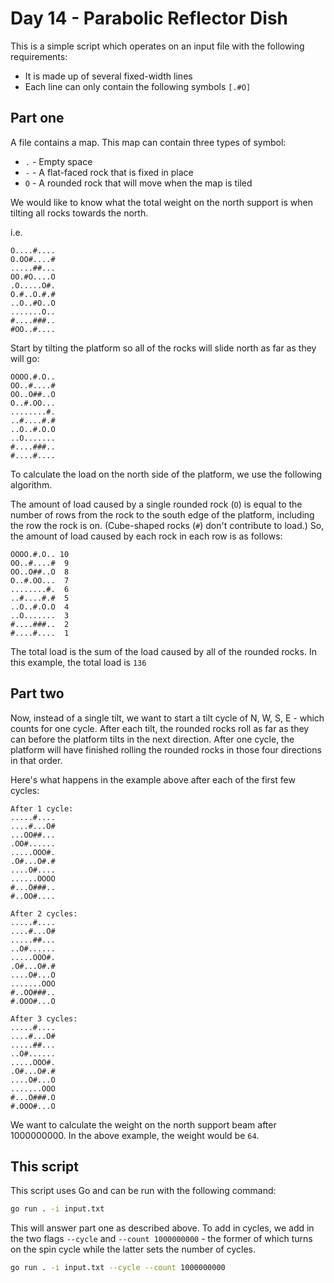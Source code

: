# Day 14 - Parabolic Reflector Dish

This is a simple script which operates on an input file with the following requirements:

* It is made up of several fixed-width lines
* Each line can only contain the following symbols `[.#O]`

## Part one

A file contains a map. This map can contain three types of symbol:

* `.` - Empty space
* `-` - A flat-faced rock that is fixed in place
* `O` - A rounded rock that will move when the map is tiled

We would like to know what the total weight on the north support is when tilting all
rocks towards the north.

i.e.

```text
O....#....
O.OO#....#
.....##...
OO.#O....O
.O.....O#.
O.#..O.#.#
..O..#O..O
.......O..
#....###..
#OO..#....
```

Start by tilting the platform so all of the rocks will slide north as far as they will
go:

```text
OOOO.#.O..
OO..#....#
OO..O##..O
O..#.OO...
........#.
..#....#.#
..O..#.O.O
..O.......
#....###..
#....#....
```

To calculate the load on the north side of the platform, we use the following algorithm.

The amount of load caused by a single rounded rock (`O`) is equal to the number of rows
from the rock to the south edge of the platform, including the row the rock is on.
(Cube-shaped rocks (`#`) don't contribute to load.) So, the amount of load caused by each
rock in each row is as follows:

```text
OOOO.#.O.. 10
OO..#....#  9
OO..O##..O  8
O..#.OO...  7
........#.  6
..#....#.#  5
..O..#.O.O  4
..O.......  3
#....###..  2
#....#....  1
```

The total load is the sum of the load caused by all of the rounded rocks. In this example,
the total load is `136`

## Part two

Now, instead of a single tilt, we want to start a tilt cycle of N, W, S, E - which counts
for one cycle. After each tilt, the rounded rocks roll as far as they can before the
platform tilts in the next direction. After one cycle, the platform will have finished
rolling the rounded rocks in those four directions in that order.

Here's what happens in the example above after each of the first few cycles:

```text
After 1 cycle:
.....#....
....#...O#
...OO##...
.OO#......
.....OOO#.
.O#...O#.#
....O#....
......OOOO
#...O###..
#..OO#....

After 2 cycles:
.....#....
....#...O#
.....##...
..O#......
.....OOO#.
.O#...O#.#
....O#...O
.......OOO
#..OO###..
#.OOO#...O

After 3 cycles:
.....#....
....#...O#
.....##...
..O#......
.....OOO#.
.O#...O#.#
....O#...O
.......OOO
#...O###.O
#.OOO#...O
```

We want to calculate the weight on the north support beam after 1000000000. In the above
example, the weight would be `64`.

## This script

This script uses Go and can be run with the following command:

```bash
go run . -i input.txt
```

This will answer part one as described above. To add in cycles, we add in the two flags
`--cycle` and `--count 1000000000` - the former of which turns on the spin cycle while
the latter sets the number of cycles.

```bash
go run . -i input.txt --cycle --count 1000000000
```
